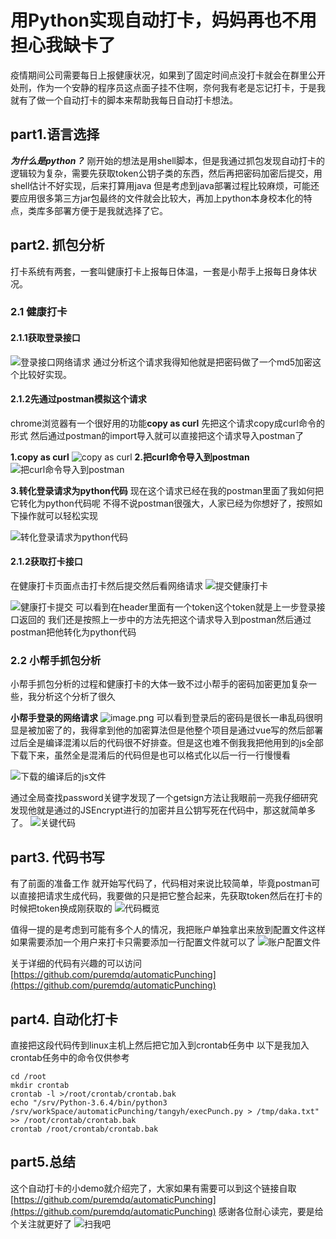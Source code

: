 # 用Python实现自动打卡，妈妈再也不用担心我缺卡了

疫情期间公司需要每日上报健康状况，如果到了固定时间点没打卡就会在群里公开处刑，作为一个安静的程序员这点面子挂不住啊，奈何我有老是忘记打卡，于是我就有了做一个自动打卡的脚本来帮助我每日自动打卡想法。

## part1.语言选择

***为什么是python？***
刚开始的想法是用shell脚本，但是我通过抓包发现自动打卡的逻辑较为复杂，需要先获取token公钥子类的东西，然后再把密码加密后提交，用shell估计不好实现，后来打算用java 但是考虑到java部署过程比较麻烦，可能还要应用很多第三方jar包最终的文件就会比较大，再加上python本身校本化的特点，类库多部署方便于是我就选择了它。

## part2. 抓包分析

打卡系统有两套，一套叫健康打卡上报每日体温，一套是小帮手上报每日身体状况。

### 2.1 健康打卡

#### 2.1.1获取登录接口

![登录接口网络请求](https://upload-images.jianshu.io/upload_images/5131093-cbf1d4d214786688.png?imageMogr2/auto-orient/strip%7CimageView2/2/w/1240)
通过分析这个请求我得知他就是把密码做了一个md5加密这个比较好实现。

#### 2.1.2先通过postman模拟这个请求

chrome浏览器有一个很好用的功能**copy as curl** 先把这个请求copy成curl命令的形式 然后通过postman的import导入就可以直接把这个请求导入postman了

**1.copy as curl**
![copy as curl](https://upload-images.jianshu.io/upload_images/5131093-07576a89d152cb1c.png?imageMogr2/auto-orient/strip%7CimageView2/2/w/1240)
**2.把curl命令导入到postman**
![把curl命令导入到postman](https://upload-images.jianshu.io/upload_images/5131093-495445f1194ac038.png?imageMogr2/auto-orient/strip%7CimageView2/2/w/1240)

**3.转化登录请求为python代码**
现在这个请求已经在我的postman里面了我如何把它转化为python代码呢
不得不说postman很强大，人家已经为你想好了，按照如下操作就可以轻松实现

![转化登录请求为python代码](https://upload-images.jianshu.io/upload_images/5131093-66ff1a4134a8d8f8.png?imageMogr2/auto-orient/strip%7CimageView2/2/w/1240)


#### 2.1.2获取打卡接口

在健康打卡页面点击打卡然后提交然后看网络请求
![提交健康打卡](https://upload-images.jianshu.io/upload_images/5131093-7a90a1089eb6a176.png?imageMogr2/auto-orient/strip%7CimageView2/2/w/1240)

![健康打卡提交](https://upload-images.jianshu.io/upload_images/5131093-581be985da5d0c6f.png?imageMogr2/auto-orient/strip%7CimageView2/2/w/1240)
可以看到在header里面有一个token这个token就是上一步登录接口返回的
我们还是按照上一步中的方法先把这个请求导入到postman然后通过postman把他转化为python代码

### 2.2 小帮手抓包分析

小帮手抓包分析的过程和健康打卡的大体一致不过小帮手的密码加密更加复杂一些，我分析这个分析了很久

**小帮手登录的网络请求**
![image.png](https://upload-images.jianshu.io/upload_images/5131093-b96f4d876c264ed3.png?imageMogr2/auto-orient/strip%7CimageView2/2/w/1240)
可以看到登录后的密码是很长一串乱码很明显是被加密了的，我得拿到他的加密算法但是他整个项目是通过vue写的然后部署过后全是编译混淆以后的代码很不好排查。但是这也难不倒我我把他用到的js全部下载下来，虽然全是混淆后的代码但是也可以格式化以后一行一行慢慢看

![下载的编译后的js文件](https://upload-images.jianshu.io/upload_images/5131093-70330856cfcba78d.png?imageMogr2/auto-orient/strip%7CimageView2/2/w/1240)

通过全局查找password关键字发现了一个getsign方法让我眼前一亮我仔细研究发现他就是通过的JSEncrypt进行的加密并且公钥写死在代码中，那这就简单多了。
![关键代码](https://upload-images.jianshu.io/upload_images/5131093-a1fdb3080fa870f0.png?imageMogr2/auto-orient/strip%7CimageView2/2/w/1240)

## part3. 代码书写

有了前面的准备工作 就开始写代码了，代码相对来说比较简单，毕竟postman可以直接把请求生成代码，我要做的只是把它整合起来，先获取token然后在打卡的时候把token换成刚获取的
![代码概览](https://upload-images.jianshu.io/upload_images/5131093-97988b215f769fe1.png?imageMogr2/auto-orient/strip%7CimageView2/2/w/1240)

值得一提的是考虑到可能有多个人的情况，我把账户单独拿出来放到配置文件这样如果需要添加一个用户来打卡只需要添加一行配置文件就可以了
![账户配置文件](https://upload-images.jianshu.io/upload_images/5131093-cf3beffb91f6b7c7.png?imageMogr2/auto-orient/strip%7CimageView2/2/w/1240)

关于详细的代码有兴趣的可以访问[https://github.com/puremdq/automaticPunching](https://github.com/puremdq/automaticPunching)


## part4. 自动化打卡

直接把这段代码传到linux主机上然后把它加入到crontab任务中
以下是我加入crontab任务中的命令仅供参考

```shell
cd /root
mkdir crontab
crontab -l >/root/crontab/crontab.bak
echo "/srv/Python-3.6.4/bin/python3 /srv/workSpace/automaticPunching/tangyh/execPunch.py > /tmp/daka.txt" >> /root/crontab/crontab.bak
crontab /root/crontab/crontab.bak
```

## part5.总结

这个自动打卡的小demo就介绍完了，大家如果有需要可以到这个链接自取[https://github.com/puremdq/automaticPunching](https://github.com/puremdq/automaticPunching)
感谢各位耐心读完，要是给个关注就更好了
![扫我吧](https://upload-images.jianshu.io/upload_images/5131093-2bd0fe10e0ba7bc8.png?imageMogr2/auto-orient/strip%7CimageView2/2/w/1240)